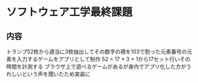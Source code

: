 # ソフトウェア工学最終課題

## 内容
トランプ52枚から適当に3枚抽出してその数字の積を103で割った元素番号の元素を入力するゲームをアプリとして制作
52 = 17 * 3 + 1から17セット行いその時間を計測する
ブラウザ上で遊べるゲームがあるが身内でアプリ化した方がうれしいという声を聞いたため実装に

